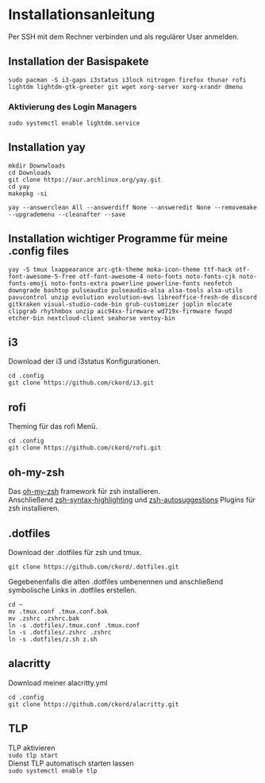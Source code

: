 # Installationsanleitung

Per SSH mit dem Rechner verbinden und als regulärer User anmelden.  

## Installation der Basispakete

```sudo pacman -S i3-gaps i3status i3lock nitrogen firefox thunar rofi lightdm lightdm-gtk-greeter git wget xorg-server xorg-xrandr dmenu```

### Aktivierung des Login Managers

```sudo systemctl enable lightdm.service```

## Installation yay

```mkdir Downwloads```  
```cd Downloads```  
```git clone https://aur.archlinux.org/yay.git```  
```cd yay```  
```makepkg -si```  

```yay --answerclean All --answerdiff None --answeredit None --removemake --upgrademenu --cleanafter --save```

## Installation wichtiger Programme für meine .config files

```yay -S tmux lxappearance arc-gtk-theme moka-icon-theme ttf-hack otf-font-awesome-5-free otf-font-awesome-4 noto-fonts noto-fonts-cjk noto-fonts-emoji noto-fonts-extra powerline powerline-fonts neofetch downgrade bashtop pulseaudio pulseaudio-alsa alsa-tools alsa-utils pavucontrol unzip evolution evolution-ews libreoffice-fresh-de discord gitkraken visual-studio-code-bin grub-customizer joplin mlocate clipgrab rhythmbox unzip aic94xx-firmware wd719x-firmware fwupd etcher-bin nextcloud-client seahorse ventoy-bin```

## i3

Download der i3 und i3status Konfigurationen.  

```cd .config```  
```git clone https://github.com/ckord/i3.git```  

## rofi

Theming für das rofi Menü.  

```cd .config```  
```git clone https://github.com/ckord/rofi.git```  

## oh-my-zsh

Das [oh-my-zsh](https://ohmyz.sh/#install) framework für zsh installieren.  
Anschließend [zsh-syntax-highlighting](https://github.com/zsh-users/zsh-syntax-highlighting) und [zsh-autosuggestions](https://github.com/zsh-users/zsh-autosuggestions) Plugins für zsh installieren.  

## .dotfiles

Download der .dotfiles für zsh und tmux.

```git clone https://github.com/ckord/.dotfiles.git```  

Gegebenenfalls die alten .dotfiles umbenennen und anschließend symbolische Links in .dotfiles erstellen.  

```cd ~```  
```mv .tmux.conf .tmux.conf.bak```  
```mv .zshrc .zshrc.bak```  
```ln -s .dotfiles/.tmux.conf .tmux.conf```  
```ln -s .dotfiles/.zshrc .zshrc```  
```ln -s .dotfiles/z.sh z.sh```  

## alacritty

Download meiner alacritty.yml

```cd .config```  
```git clone https://github.com/ckord/alacritty.git```  

## TLP

TLP aktivieren  
```sudo tlp start```  
Dienst TLP automatisch starten lassen  
```sudo systemctl enable tlp```  
